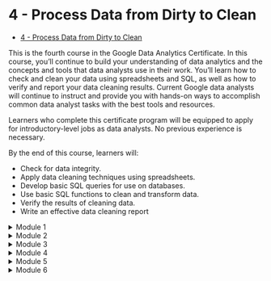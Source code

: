 # 4 - Process Data from Dirty to Clean

- [4 - Process Data from Dirty to Clean](https://www.coursera.org/learn/process-data)

This is the fourth course in the Google Data Analytics Certificate. In this course, you’ll continue to build your understanding of data analytics and the concepts and tools that data analysts use in their work. You’ll learn how to check and clean your data using spreadsheets and SQL, as well as how to verify and report your data cleaning results. Current Google data analysts will continue to instruct and provide you with hands-on ways to accomplish common data analyst tasks with the best tools and resources.

Learners who complete this certificate program will be equipped to apply for introductory-level jobs as data analysts. No previous experience is necessary.

By the end of this course, learners will:
- Check for data integrity.
- Apply data cleaning techniques using spreadsheets. 
- Develop basic SQL queries for use on databases.
- Use basic SQL functions to clean and transform data.
- Verify the results of cleaning data.
- Write an effective data cleaning report

<details>
<summary>Module 1</summary>
<h6 align="left">
  
**The importance of integrity**

Data integrity is critical to successful analysis. In this part of the course, you’ll explore methods and steps that analysts take to check their data for integrity. This includes knowing what to do when you don’t have enough data. You’ll also learn about random samples and understand how to avoid sampling bias. All of these methods will also help you ensure your analysis is successful.
 
**Learning Objectives**
- Describe statistical measures associated with data integrity including statistical power, hypothesis testing, and margin of error
- Describe strategies that can be used to address insufficient data
- Discuss the importance of sample size with reference to sample bias and random samples
- Describe the relationship between data and related business objectives
- Define data integrity with reference to types and risks
- Discuss the importance of pre-cleaning activities

**Lessons**
- Focus on integrity
- Data integrity and analytics objectives
- Overcome the challenges of insufficient data
- Test your data
- Consider the margin of error
- Module 1 challenge
  
</h6>
</details>
<details>
<summary>Module 2</summary>
  
**Clean data for more accurate insights**

Every data analyst wants to analyze clean data. In this part of the course, you’ll learn the difference between clean and dirty data. Then, you’ll practice cleaning data in spreadsheets and other tools.

**Learning Objectives**
- Differentiate between clean and dirty data
- Explain the characteristics of dirty data
- Describe data cleaning techniques with reference to identifying errors, redundancy, compatibility and continuous monitoring
- Identify common pitfalls when cleaning data
- Demonstrate an understanding of the use of spreadsheets to clean data

**Lessons**
- Data cleaning is a must
- First steps toward clean data
- Continue cleaning data in spreadsheets
- Module 2 challenge

</h6>
</details>
<details>
<summary>Module 3</summary>
                   
**Data cleaning with SQL**

Knowing a variety of ways to clean data can make a data analyst’s job much easier. In this part of the course, you’ll use SQL to clean data from databases. In particular, you’ll explore how SQL queries and functions can be used to clean and transform your data before an analysis.

**Learning Objectives**
- Describe how SQL can be used to clean large datasets
- Compare spreadsheet data-cleaning functions to those associated with SQL in databases
- Develop basic SQL queries for use with databases
- Apply basic SQL functions for use in cleaning string variables in a database
- Apply basic SQL functions for transforming data variables

**Lessons**
- SQL for sparkling clean data
- Learn basic SQL queries
- Transforming data
- Module 3 challenge

</h6>
</details>
<details>
<summary>Module 4</summary>

**Verify and report on cleaning results**

When you clean data, you make changes to the original dataset. It’s important to verify the changes you make are accurate and to let your teammates know about the changes. In this part of the course, you’ll learn to verify that data is clean and report your data cleaning results. With verified clean data, you’re ready to begin analyzing!

**Learning Objectives**
- Describe the process involved in verifying the results of cleaning data
- Describe what is involved in manually cleaning data
- Discuss the elements and importance of data-cleaning reports
- Describe the benefits of documenting data cleaning process

**Lessons**
- Manually cleaning data
- Document the cleaning process
- Module 4 challenge

</h6>
</details>
<details>
<summary>Module 5</summary>

**Optional: Add data to your resume**

Creating an effective resume will help you in your data analytics career. In this part of the course, you’ll learn all about the job application process. Your focus will be on building a resume that highlights your strengths and relevant experience.

**Learning Objectives**
- Identify key elements of a data analyst resume
- Demonstrate an understanding how previous experience may be added to a resume
- Discuss how a data analyst job description may be aligned to a particular area of interest

**Lessons**
- The data analyst hiring process
- Key elements of a data professional's resume
- Highlight your skills and experience
- Explore areas of interest

</h6>
</details>
<details>
<summary>Module 6</summary>

**Course wrap-up**

Review the course glossary and prepare for the next course in the Google Data Analytics Certificate program.

**Learning Objectives**
- Describe statistical measures associated with data integrity including statistical power, hypothesis testing, and margin of error
- Describe strategies that can be used to address insufficient data
- Discuss the importance of sample size with reference to sample bias and random samples
- Describe the relationship between data and related business objectives
- Define data integrity with reference to types and risks
- Describe data cleaning techniques with reference to identifying errors, redundancy, compatibility and continuous monitoring
- Demonstrate an understanding of the use of spreadsheets to clean data
- Describe how SQL can be used to clean large datasets
- Describe the benefits of documenting data cleaning process
- Discuss the elements and importance of data-cleaning reports
- Describe the process involved in verifying the results of cleaning data

</h6>
</details>
